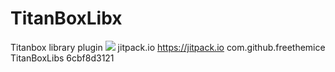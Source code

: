 # TitanBoxLibx
Titanbox library plugin
[![](https://jitpack.io/v/freethemice/TitanBoxLibs.svg)](https://jitpack.io/#freethemice/TitanBoxLibs)
	<repositories>
		<repository>
		    <id>jitpack.io</id>
		    <url>https://jitpack.io</url>
		</repository>
	</repositories>
	<dependency>
	    <groupId>com.github.freethemice</groupId>
	    <artifactId>TitanBoxLibs</artifactId>
	    <version>6cbf8d3121</version>
	</dependency>
	
	
